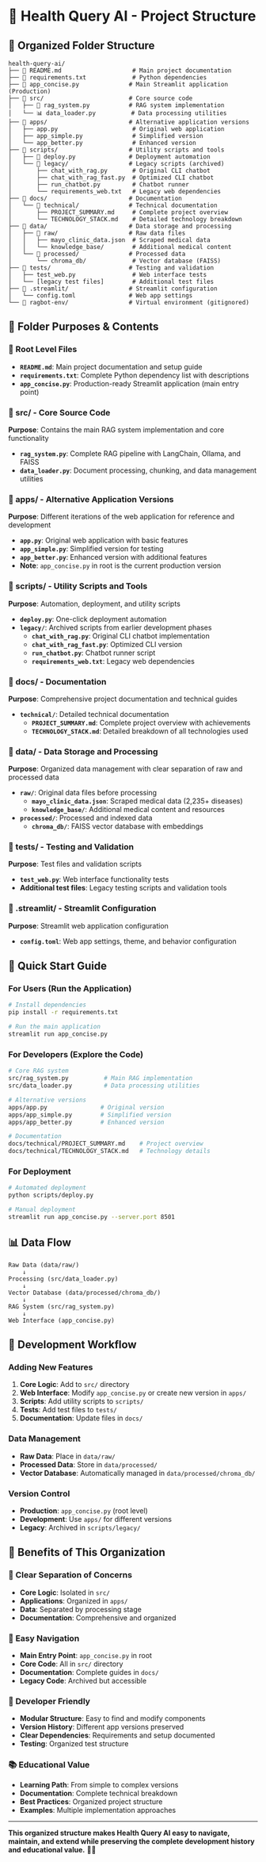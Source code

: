 # 🏥 Health Query AI - Project Structure

## 📁 Organized Folder Structure

```
health-query-ai/
├── 📄 README.md                    # Main project documentation
├── 📄 requirements.txt             # Python dependencies
├── 🏥 app_concise.py              # Main Streamlit application (Production)
├── 📁 src/                        # Core source code
│   ├── 🧠 rag_system.py           # RAG system implementation
│   └── 📊 data_loader.py          # Data processing utilities
├── 📁 apps/                       # Alternative application versions
│   ├── app.py                     # Original web application
│   ├── app_simple.py              # Simplified version
│   └── app_better.py              # Enhanced version
├── 📁 scripts/                    # Utility scripts and tools
│   ├── 🚀 deploy.py               # Deployment automation
│   └── 📁 legacy/                 # Legacy scripts (archived)
│       ├── chat_with_rag.py       # Original CLI chatbot
│       ├── chat_with_rag_fast.py  # Optimized CLI chatbot
│       ├── run_chatbot.py         # Chatbot runner
│       └── requirements_web.txt   # Legacy web dependencies
├── 📁 docs/                       # Documentation
│   └── 📁 technical/              # Technical documentation
│       ├── PROJECT_SUMMARY.md     # Complete project overview
│       └── TECHNOLOGY_STACK.md    # Detailed technology breakdown
├── 📁 data/                       # Data storage and processing
│   ├── 📁 raw/                    # Raw data files
│   │   ├── mayo_clinic_data.json  # Scraped medical data
│   │   └── knowledge_base/        # Additional medical content
│   └── 📁 processed/              # Processed data
│       └── chroma_db/             # Vector database (FAISS)
├── 📁 tests/                      # Testing and validation
│   ├── test_web.py                # Web interface tests
│   └── [legacy test files]        # Additional test files
├── 📁 .streamlit/                 # Streamlit configuration
│   └── config.toml               # Web app settings
└── 📁 ragbot-env/                 # Virtual environment (gitignored)
```

## 🎯 Folder Purposes & Contents

### **📄 Root Level Files**
- **`README.md`**: Main project documentation and setup guide
- **`requirements.txt`**: Complete Python dependency list with descriptions
- **`app_concise.py`**: Production-ready Streamlit application (main entry point)

### **📁 src/ - Core Source Code**
**Purpose**: Contains the main RAG system implementation and core functionality
- **`rag_system.py`**: Complete RAG pipeline with LangChain, Ollama, and FAISS
- **`data_loader.py`**: Document processing, chunking, and data management utilities

### **📁 apps/ - Alternative Application Versions**
**Purpose**: Different iterations of the web application for reference and development
- **`app.py`**: Original web application with basic features
- **`app_simple.py`**: Simplified version for testing
- **`app_better.py`**: Enhanced version with additional features
- **Note**: `app_concise.py` in root is the current production version

### **📁 scripts/ - Utility Scripts and Tools**
**Purpose**: Automation, deployment, and utility scripts
- **`deploy.py`**: One-click deployment automation
- **`legacy/`**: Archived scripts from earlier development phases
  - **`chat_with_rag.py`**: Original CLI chatbot implementation
  - **`chat_with_rag_fast.py`**: Optimized CLI version
  - **`run_chatbot.py`**: Chatbot runner script
  - **`requirements_web.txt`**: Legacy web dependencies

### **📁 docs/ - Documentation**
**Purpose**: Comprehensive project documentation and technical guides
- **`technical/`**: Detailed technical documentation
  - **`PROJECT_SUMMARY.md`**: Complete project overview with achievements
  - **`TECHNOLOGY_STACK.md`**: Detailed breakdown of all technologies used

### **📁 data/ - Data Storage and Processing**
**Purpose**: Organized data management with clear separation of raw and processed data
- **`raw/`**: Original data files before processing
  - **`mayo_clinic_data.json`**: Scraped medical data (2,235+ diseases)
  - **`knowledge_base/`**: Additional medical content and resources
- **`processed/`**: Processed and indexed data
  - **`chroma_db/`**: FAISS vector database with embeddings

### **📁 tests/ - Testing and Validation**
**Purpose**: Test files and validation scripts
- **`test_web.py`**: Web interface functionality tests
- **Additional test files**: Legacy testing scripts and validation tools

### **📁 .streamlit/ - Streamlit Configuration**
**Purpose**: Streamlit web application configuration
- **`config.toml`**: Web app settings, theme, and behavior configuration

## 🚀 Quick Start Guide

### **For Users (Run the Application)**
```bash
# Install dependencies
pip install -r requirements.txt

# Run the main application
streamlit run app_concise.py
```

### **For Developers (Explore the Code)**
```bash
# Core RAG system
src/rag_system.py          # Main RAG implementation
src/data_loader.py         # Data processing utilities

# Alternative versions
apps/app.py               # Original version
apps/app_simple.py        # Simplified version
apps/app_better.py        # Enhanced version

# Documentation
docs/technical/PROJECT_SUMMARY.md    # Project overview
docs/technical/TECHNOLOGY_STACK.md   # Technology details
```

### **For Deployment**
```bash
# Automated deployment
python scripts/deploy.py

# Manual deployment
streamlit run app_concise.py --server.port 8501
```

## 📊 Data Flow

```
Raw Data (data/raw/) 
    ↓
Processing (src/data_loader.py)
    ↓
Vector Database (data/processed/chroma_db/)
    ↓
RAG System (src/rag_system.py)
    ↓
Web Interface (app_concise.py)
```

## 🔧 Development Workflow

### **Adding New Features**
1. **Core Logic**: Add to `src/` directory
2. **Web Interface**: Modify `app_concise.py` or create new version in `apps/`
3. **Scripts**: Add utility scripts to `scripts/`
4. **Tests**: Add test files to `tests/`
5. **Documentation**: Update files in `docs/`

### **Data Management**
- **Raw Data**: Place in `data/raw/`
- **Processed Data**: Store in `data/processed/`
- **Vector Database**: Automatically managed in `data/processed/chroma_db/`

### **Version Control**
- **Production**: `app_concise.py` (root level)
- **Development**: Use `apps/` for different versions
- **Legacy**: Archived in `scripts/legacy/`

## 🎯 Benefits of This Organization

### **📁 Clear Separation of Concerns**
- **Core Logic**: Isolated in `src/`
- **Applications**: Organized in `apps/`
- **Data**: Separated by processing stage
- **Documentation**: Comprehensive and organized

### **🚀 Easy Navigation**
- **Main Entry Point**: `app_concise.py` in root
- **Core Code**: All in `src/` directory
- **Documentation**: Complete guides in `docs/`
- **Legacy Code**: Archived but accessible

### **🔧 Developer Friendly**
- **Modular Structure**: Easy to find and modify components
- **Version History**: Different app versions preserved
- **Clear Dependencies**: Requirements and setup documented
- **Testing**: Organized test structure

### **📚 Educational Value**
- **Learning Path**: From simple to complex versions
- **Documentation**: Complete technical breakdown
- **Best Practices**: Organized project structure
- **Examples**: Multiple implementation approaches

---

**This organized structure makes Health Query AI easy to navigate, maintain, and extend while preserving the complete development history and educational value.** 🏥✨ 